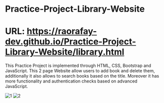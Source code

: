 # Practice-Project-Library-Website
# URL: https://raorafay-dev.github.io/Practice-Project-Library-Website/library.html
This Practice Project is implemented through HTML, CSS, Bootstrap and JavaScript. This 2 page Website allow users to add book and delete them, additionally it also allows to search books based on the title. Moreover it has more functionality and authentication checks based on advanced JavaScript.

![1](https://user-images.githubusercontent.com/73307548/183753006-8b195af6-4399-450a-a921-801510b5c2d1.png)
![2](https://user-images.githubusercontent.com/73307548/183753024-b3fd795f-44b9-4f4c-8f74-3d827cc7fb67.png)
